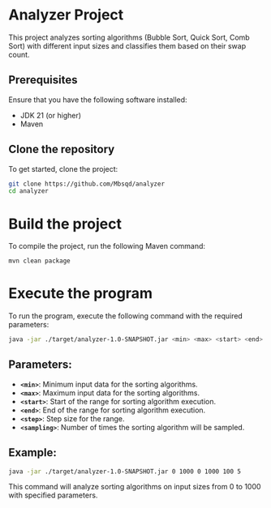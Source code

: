 # Analyzer Project

This project analyzes sorting algorithms (Bubble Sort, Quick Sort, Comb Sort) with different input sizes and classifies them based on their swap count.

## Prerequisites

Ensure that you have the following software installed:
- JDK 21 (or higher)
- Maven

## Clone the repository

To get started, clone the project:

```bash
git clone https://github.com/Mbsqd/analyzer
cd analyzer
```

# Build the project

To compile the project, run the following Maven command:

```bash
mvn clean package
```
# Execute the program

To run the program, execute the following command with the required parameters:

```bash
java -jar ./target/analyzer-1.0-SNAPSHOT.jar <min> <max> <start> <end> <step> <sampling>
```

## Parameters:
- **`<min>`**: Minimum input data for the sorting algorithms.
- **`<max>`**: Maximum input data for the sorting algorithms.
- **`<start>`**: Start of the range for sorting algorithm execution.
- **`<end>`**: End of the range for sorting algorithm execution.
- **`<step>`**: Step size for the range.
- **`<sampling>`**: Number of times the sorting algorithm will be sampled.

## Example:
```bash
java -jar ./target/analyzer-1.0-SNAPSHOT.jar 0 1000 0 1000 100 5
```
This command will analyze sorting algorithms on input sizes from 0 to 1000 with specified parameters.
